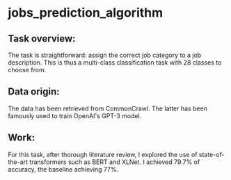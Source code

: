 # jobs_prediction_algorithm
## Task overview: 
The task is straightforward: assign the correct job category to a job description. This is thus a multi-class classification task with 28 classes to choose from.  

## Data origin:
The data has been retrieved from CommonCrawl. The latter has been famously used to train OpenAI's GPT-3 model.

## Work:
For this task, after thorough literature review, I explored the use of state-of-the-art transformers such as BERT and XLNet. I achieved 79.7\% of accuracy, the baseline achieving 77\%. 
